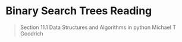 # Binary Search Trees Reading

> Section 11.1 Data Structures and Algorithms in python Michael T Goodrich

